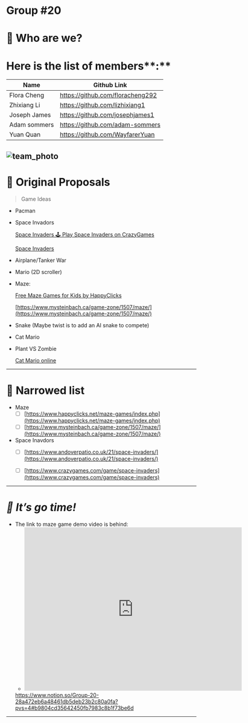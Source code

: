 # Group #20

# 👀 Who are we?

# Here is the list of members**:**

| Name | Github Link |
| --- | --- |
| Flora Cheng | https://github.com/floracheng292 |
| Zhixiang Li | https://github.com/lizhixiang1 |
| Joseph James | https://github.com/josephjames1 |
| Adam sommers | https://github.com/adam-sommers |
| Yuan Quan | https://github.com/WayfarerYuan |

![team_photo](https://user-images.githubusercontent.com/116745175/218328551-48399672-54a6-4e18-80ef-9be619b07cb9.jpg)
---

# 💭 Original Proposals

> Game Ideas
> 
- Pacman
- Space Invadors
    
    [Space Invaders 🕹️ Play Space Invaders on CrazyGames](https://www.crazygames.com/game/space-invaders)
    
    [Space Invaders](https://www.andoverpatio.co.uk/21/space-invaders/)
    
- Airplane/Tanker War
- Mario (2D scroller)
- Maze:
    
    [Free Maze Games for Kids by HappyClicks](https://www.happyclicks.net/maze-games/index.php)
    
    [https://www.mysteinbach.ca/game-zone/1507/maze/](https://www.mysteinbach.ca/game-zone/1507/maze/)
    
- Snake (Maybe twist is to add an AI snake to compete)
- Cat Mario
- Plant VS Zombie
    
    [Cat Mario online](https://www.cat-mario.com/)
    

---

# 🛫 Narrowed list

- Maze
    - [ ]  [https://www.happyclicks.net/maze-games/index.php](https://www.happyclicks.net/maze-games/index.php)
    - [ ]  [https://www.mysteinbach.ca/game-zone/1507/maze/](https://www.mysteinbach.ca/game-zone/1507/maze/)
- Space Inavdors
    - [ ]  [https://www.andoverpatio.co.uk/21/space-invaders/](https://www.andoverpatio.co.uk/21/space-invaders/)
    - [ ]  [https://www.crazygames.com/game/space-invaders](https://www.crazygames.com/game/space-invaders)


---

# *🚀 It’s go time!*

- The link to maze game demo video is behind:
    - <iframe width="576" height="432" src="https://www.youtube.com/embed/wd0TO62prDM" title="Maze Game Demo" frameborder="0" allow="accelerometer; autoplay; clipboard-write; encrypted-media; gyroscope; picture-in-picture; web-share" allowfullscreen></iframe>
    https://www.notion.so/Group-20-28a472eb6a48461db5deb23b2c80a0fa?pvs=4#b9804cd35642450fb7983c8b1f73be6d
---

